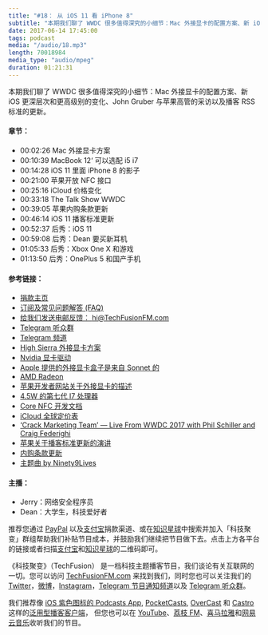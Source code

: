 ```yaml
---
title: "#18： 从 iOS 11 看 iPhone 8"
subtitle: "本期我们聊了 WWDC 很多值得深究的小细节：Mac 外接显卡的配置方案、新 iOS 更深层次和更高级别的变化、John Gruber 与苹果高管的采访以及播客 RSS 标准的更新。"
date: 2017-06-14 17:45:00
tags: podcast
media: "/audio/18.mp3"
length: 70018984 
media_type: "audio/mpeg"
duration: 01:21:31
---
```


本期我们聊了 WWDC 很多值得深究的小细节：Mac 外接显卡的配置方案、新 iOS 更深层次和更高级别的变化、John Gruber 与苹果高管的采访以及播客 RSS 标准的更新。

#### 章节：
- 00:02:26 Mac 外接显卡方案
- 00:10:39 MacBook 12‘ 可以选配 i5 i7
- 00:14:28 iOS 11 里面 iPhone 8 的影子
- 00:21:00 苹果开放 NFC 接口
- 00:25:16 iCloud 价格变化
- 00:33:18 The Talk Show WWDC
- 00:39:05 苹果内购条款更新
- 00:46:14 iOS 11 播客标准更新
- 00:52:37 后秀：iOS 11
- 00:59:08 后秀：Dean 要买新耳机
- 01:05:33 后秀：Xbox One X 和游戏
- 01:13:50 后秀：OnePlus 5 和国产手机

#### 参考链接：
- [捐款主页](https://techfusionfm.com/donate)
- [订阅及常见问题解答 (FAQ)](https://techfusionfm.com/faq)
- [给我们发送电邮反馈： hi@TechFusionFM.com](mailto:hi@techfusionfm.com)
- [Telegram 听众群](https://telegram.me/TechFusionChat)
- [Telegram 频道](https://telegram.me/TechFusion)
- [High Sierra 外接显卡方案](https://9to5mac.com/2017/06/07/hands-on-macos-high-sierra-native-egpu-support-shows-promise-video/)
- [Nvidia 显卡驱动](https://9to5mac.com/2017/04/11/nvidia-releases-pascal-web-drivers-mac-os-gtx-10-series-cards/)
- [Apple 提供的外接显卡盒子是来自 Sonnet 的](http://www.sonnettech.com/product/egfx-breakaway-box.html)
- [AMD Radeon](http://shop.amd.com/zh-cn/components/graphic-cards)
- [苹果开发者网站关于外接显卡的描述](https://developer.apple.com/development-kit/external-graphics/)
- [4.5W 的第七代 I7 处理器](http://ark.intel.com/products/95441/)
- [Core NFC 开发文档](https://developer.apple.com/documentation/corenfc)
- [iCloud 全球定价表](https://support.apple.com/zh-cn/HT201238)
- [‘Crack Marketing Team’ — Live From WWDC 2017 with Phil Schiller and Craig Federighi](https://daringfireball.net/thetalkshow/2017/06/06/ep-193)
- [苹果关于播客标准更新的演讲](https://developer.apple.com/videos/play/wwdc2017/512/)
- [内购条款更新](https://developer.apple.com/app-store/review/guidelines/#payments)
- [主题曲 by Ninety9Lives](http://99l.tv/BleedingThroughYU)

#### 主播：
- Jerry：网络安全程序员
- Dean：大学生，科技爱好者

推荐您通过 [PayPal](https://paypal.me/techfusionfm/5) 以及[支付宝](HTTPS://QR.ALIPAY.COM/FKX09288AJOENI0MVZXM12)捐款渠道、或在[知识星球](https://www.xiaomiquan.com)中搜索并加入「科技聚变」群组帮助我们补贴节目成本，并鼓励我们继续把节目做下去。点击上方各平台的链接或者扫描[支付宝](https://techfusionfm.com/images/QR.JPG)和[知识星球](https://t.zsxq.com/IEmEM3f)的二维码即可。

《科技聚变》（TechFusion） 是一档科技主题播客节目，我们谈论有关互联网的一切。您可以访问 [TechFusionFM.com](https://TechFusionFM.com) 来找到我们，同时您也可以关注我们的 [Twitter](http://twitter.com/TechFusionFM)，[微博](http://weibo.com/TechFusionFM)，[Instagram](http://instagram.com/TechFusionFM)，[Telegram 节目通知频道](https://t.me/TechFusionFM)以及 [Telegram 听众群](https://https://t.me/TechFusionChat)。

我们推荐像 [iOS 紫色图标的 Podcasts App](https://itunes.apple.com/cn/podcast/id1202658654), [PocketCasts](http://pca.st/podcast/28fcd200-cc7c-0134-10da-25324e2a541d), [OverCast](https://overcast.fm) 和 [Castro](http://supertop.co/castro/) 这样的[泛用型播客客户端](https://techfusionfm.com/faq)， 但您也可以在 [YouTube](https://www.youtube.com/channel/UC6uvHf21Tjm5lepw6P2Ki-Q)、[荔枝 FM](https://www.lizhi.fm/1494013/)、[喜马拉雅](http://www.ximalaya.com/72456289/album/6648521)和[网易云音乐](http://music.163.com/#/djradio?id=347498120)收听我们的节目。
